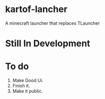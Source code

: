 # kartof-lancher
A minecraft launcher that replaces TLauncher


# Still In Development


# To do
1. Make Good Ui.
2. Finish it.
3. Make it public.
